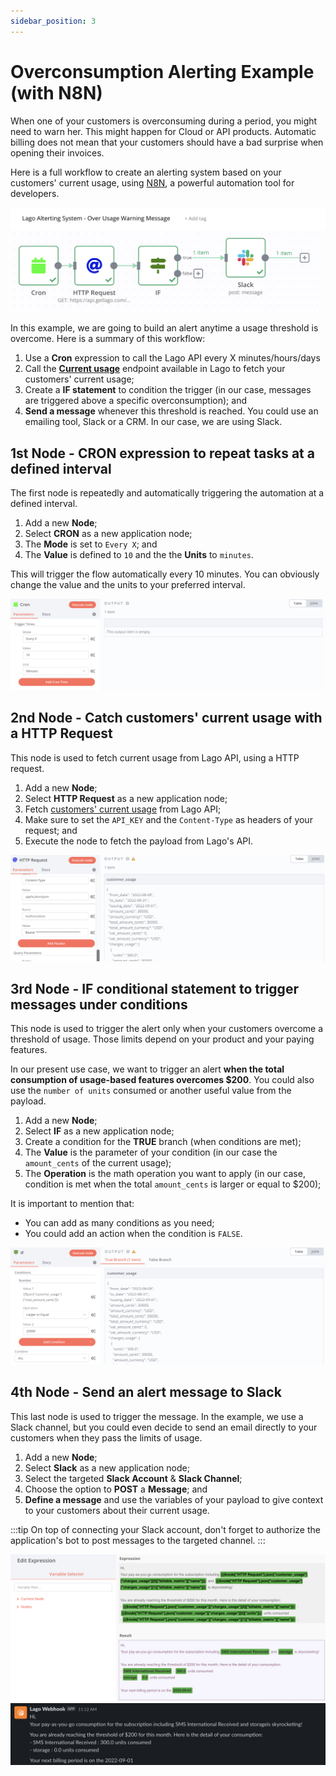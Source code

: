 ```yaml
---
sidebar_position: 3
---
```


# Overconsumption Alerting Example (with N8N)

When one of your customers is overconsuming during a period, you might need to warn her. This might happen for Cloud or API products. Automatic billing does not mean that your customers should have a bad surprise when opening their invoices.

Here is a full workflow to create an alerting system based on your customers' current usage, using [N8N](https://n8n.io/), a powerful automation tool for developers.

![N8N Alerting Workflow](../../../static//img/n8n-current-usage.png)

In this example, we are going to build an alert anytime a usage threshold is overcome. Here is a summary of this workflow:
1. Use a **Cron** expression to call the Lago API every X minutes/hours/days
2. Call the [**Current usage**](../../api/customer_usage/customer-usage) endpoint available in Lago to fetch your customers' current usage;
3. Create a **IF statement** to condition the trigger (in our case, messages are triggered above a specific overconsumption); and
4. **Send a message** whenever this threshold is reached. You could use an emailing tool, Slack or a CRM. In our case, we are using Slack.

## 1st Node - CRON expression to repeat tasks at a defined interval
The first node is repeatedly and automatically triggering the automation at a defined interval.
1. Add a new **Node**;
2. Select **CRON** as a new application node;
3. The **Mode** is set to `Every X`; and
4. The **Value** is defined to `10` and the the **Units** to `minutes`. 

This will trigger the flow automatically every 10 minutes. You can obviously change the value and the units to your preferred interval.

![Cron expression](../../../static/img/cron-alerting.png)

## 2nd Node - Catch customers' current usage with a HTTP Request
This node is used to fetch current usage from Lago API, using a HTTP request.
1. Add a new **Node**;
2. Select **HTTP Request** as a new application node;
3. Fetch [customers' current usage](../../api/customer_usage/customer-usage) from Lago API;
4. Make sure to set the `API_KEY` and the `Content-Type` as headers of your request; and
5. Execute the node to fetch the payload from Lago's API.

![Customer current usage](../../../static/img/current-usage-http-request.png)

## 3rd Node - IF conditional statement to trigger messages under conditions
This node is used to trigger the alert only when your customers overcome a threshold of usage. Those limits depend on your product and your paying features.

In our present use case, we want to trigger an alert **when the total consumption of usage-based features overcomes $200**. You could also use the `number of units` consumed or another useful value from the payload.

1. Add a new **Node**;
2. Select **IF** as a new application node;
3. Create a condition for the **TRUE** branch (when conditions are met);
4. The **Value** is the parameter of your condition (in our case the `amount_cents` of the current usage);
5. The **Operation** is the math operation you want to apply (in our case, condition is met when the total `amount_cents` is larger or equal to $200);

It is important to mention that:
- You can add as many conditions as you need;
- You could add an action when the condition is `FALSE`.

![Customer current usage](../../../static/img/if-statement-current-usage.png)


## 4th Node - Send an alert message to Slack
This last node is used to trigger the message. In the example, we use a Slack channel, but you could even decide to send an email directly to your customers when they pass the limits of usage.


1. Add a new **Node**;
2. Select **Slack** as a new application node;
3. Select the targeted **Slack Account** & **Slack Channel**;
4. Choose the option to **POST** a **Message**; and
5. **Define a message** and use the variables of your payload to give context to your customers about their current usage.

:::tip
On top of connecting your Slack account, don't forget to authorize the application's bot to post messages to the targeted channel.
:::

![Customer current usage](../../../static/img/slack-alert-current-usage.png)
![Customer current usage](../../../static/img/slack-alert-current-usage-message.png)

